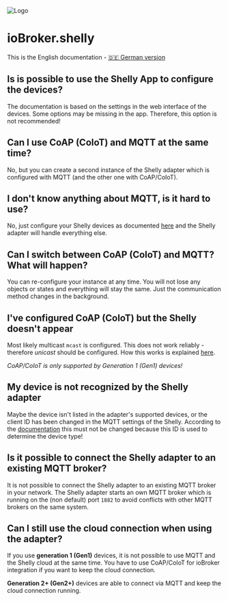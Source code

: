 ![Logo](../../admin/shelly.png)

# ioBroker.shelly

This is the English documentation - [🇩🇪 German version](../de/faq.md)

## Is is possible to use the Shelly App to configure the devices?

The documentation is based on the settings in the web interface of the devices. Some options may be missing in the app. Therefore, this option is not recommended!

## Can I use CoAP (CoIoT) and MQTT at the same time?

No, but you can create a second instance of the Shelly adapter which is configured with MQTT (and the other one with CoAP/CoIoT).

## I don't know anything about MQTT, is it hard to use?

No, just configure your Shelly devices as documented [here](protocol-mqtt.md) and the Shelly adapter will handle everything else.

## Can I switch between CoAP (CoIoT) and MQTT? What will happen?

You can re-configure your instance at any time. You will not lose any objects or states and everything will stay the same. Just the communication method changes in the background.

## I've configured CoAP (CoIoT) but the Shelly doesn't appear

Most likely multicast `mcast` is configured. This does not work reliably - therefore *unicast* should be configured. How this works is explained [here](protocol-coap.md).

*CoAP/CoIoT is only supported by Generation 1 (Gen1) devices!*

## My device is not recognized by the Shelly adapter

Maybe the device isn't listed in the adapter's supported devices, or the client ID has been changed in the MQTT settings of the Shelly. According to the [documentation](protocol-mqtt.md) this must not be changed because this ID is used to determine the device type!

## Is it possible to connect the Shelly adapter to an existing MQTT broker?

It is not possible to connect the Shelly adapter to an existing MQTT broker in your network. The Shelly adapter starts an own MQTT broker which is running on the (non default) port ``1882`` to avoid conflicts with other MQTT brokers on the same system.

## Can I still use the cloud connection when using the adapter?

If you use **generation 1 (Gen1)** devices, it is not possible to use MQTT and the Shelly cloud at the same time. You have to use CoAP/CoIoT for ioBroker integration if you want to keep the cloud connection.

**Generation 2+ (Gen2+)** devices are able to connect via MQTT and keep the cloud connection running.
